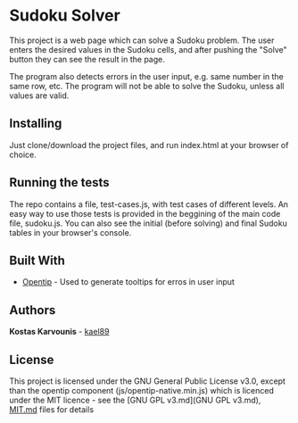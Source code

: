 # Sudoku Solver

This project is a web page which can solve a Sudoku problem. The user enters the desired values in the Sudoku cells, and after pushing the "Solve" button they can see the result in the page. 

The program also detects errors in the user input, e.g. same number in the same row, etc. The program will not be able to solve the Sudoku, unless all values are valid.

## Installing

Just clone/download the project files, and run index.html at your browser of choice.

## Running the tests

The repo contains a file, test-cases.js, with test cases of different 
levels. An easy way to use those tests is provided in the beggining of the main code file, sudoku.js. You can also see the initial (before solving) and final Sudoku tables in your browser's console.

## Built With
* [Opentip](http://www.opentip.org/) - Used to generate tooltips for erros in user input

## Authors

**Kostas Karvounis** - [kael89](https://github.com/kael89)

## License

This project is licensed under the GNU General Public License v3.0, except than the opentip component (js/opentip-native.min.js) which is licenced under the MIT licence - see the [GNU GPL v3.md](GNU GPL v3.md), [MIT.md](MIT.md)  files for details

